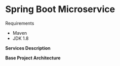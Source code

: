 

# Spring Boot Microservice

Requirements
- Maven
- JDK 1.8

**Services Description**

**Base Project Architecture**


